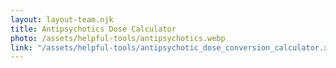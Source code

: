```yaml
---
layout: layout-team.njk
title: Antipsychotics Dose Calculator
photo: /assets/helpful-tools/antipsychotics.webp
link: "/assets/helpful-tools/antipsychotic_dose_conversion_calculator.xls"
---
```

